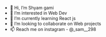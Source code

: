 - 👋 Hi, I’m Shyam gami
- 👀 I’m interested in Web Dev
- 🌱 I’m currently learning React js
- 💞️ I’m looking to collaborate on Web projects
- 📫 Reach me on instagram - @_sam__298



